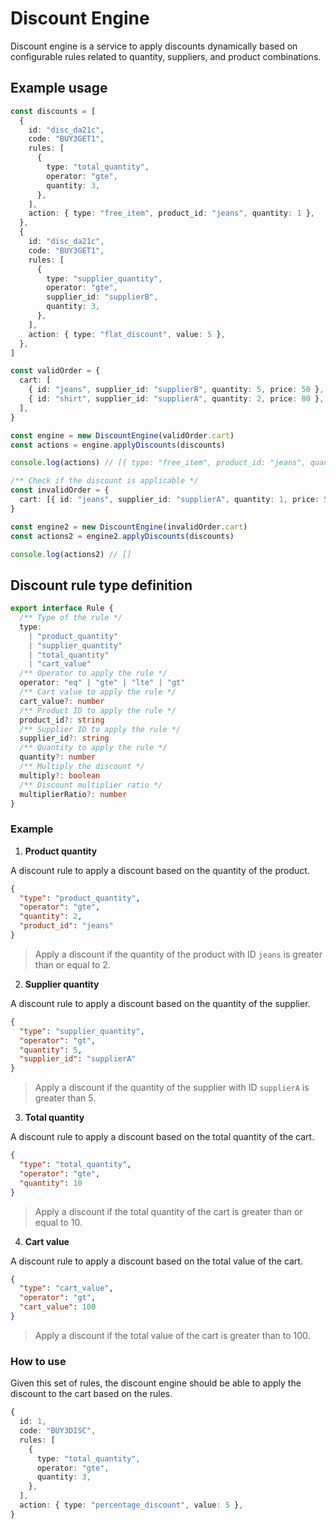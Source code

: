 # Discount Engine

Discount engine is a service to apply discounts dynamically based on configurable rules related to quantity, suppliers, and product combinations.

## Example usage

```typescript
const discounts = [
  {
    id: "disc_da21c",
    code: "BUY3GET1",
    rules: [
      {
        type: "total_quantity",
        operator: "gte",
        quantity: 3,
      },
    ],
    action: { type: "free_item", product_id: "jeans", quantity: 1 },
  },
  {
    id: "disc_da21c",
    code: "BUY3GET1",
    rules: [
      {
        type: "supplier_quantity",
        operator: "gte",
        supplier_id: "supplierB",
        quantity: 3,
      },
    ],
    action: { type: "flat_discount", value: 5 },
  },
]

const validOrder = {
  cart: [
    { id: "jeans", supplier_id: "supplierB", quantity: 5, price: 50 },
    { id: "shirt", supplier_id: "supplierA", quantity: 2, price: 80 },
  ],
}

const engine = new DiscountEngine(validOrder.cart)
const actions = engine.applyDiscounts(discounts)

console.log(actions) // [{ type: "free_item", product_id: "jeans", quantity: 1 }, { type: "flat_discount", value: 5 }]

/** Check if the discount is applicable */
const invalidOrder = {
  cart: [{ id: "jeans", supplier_id: "supplierA", quantity: 1, price: 50 }],
}

const engine2 = new DiscountEngine(invalidOrder.cart)
const actions2 = engine2.applyDiscounts(discounts)

console.log(actions2) // []
```

## Discount rule type definition

```typescript
export interface Rule {
  /** Type of the rule */
  type:
    | "product_quantity"
    | "supplier_quantity"
    | "total_quantity"
    | "cart_value"
  /** Operator to apply the rule */
  operator: "eq" | "gte" | "lte" | "gt"
  /** Cart value to apply the rule */
  cart_value?: number
  /** Product ID to apply the rule */
  product_id?: string
  /** Supplier ID to apply the rule */
  supplier_id?: string
  /** Quantity to apply the rule */
  quantity?: number
  /** Multiply the discount */
  multiply?: boolean
  /** Discount multiplier ratio */
  multiplierRatio?: number
}
```

### Example

1. **Product quantity**

A discount rule to apply a discount based on the quantity of the product.

```json
{
  "type": "product_quantity",
  "operator": "gte",
  "quantity": 2,
  "product_id": "jeans"
}
```

> Apply a discount if the quantity of the product with ID `jeans` is greater than or equal to 2.

2. **Supplier quantity**

A discount rule to apply a discount based on the quantity of the supplier.

```json
{
  "type": "supplier_quantity",
  "operator": "gt",
  "quantity": 5,
  "supplier_id": "supplierA"
}
```

> Apply a discount if the quantity of the supplier with ID `supplierA` is greater than 5.

3. **Total quantity**

A discount rule to apply a discount based on the total quantity of the cart.

```json
{
  "type": "total_quantity",
  "operator": "gte",
  "quantity": 10
}
```

> Apply a discount if the total quantity of the cart is greater than or equal to 10.

4. **Cart value**

A discount rule to apply a discount based on the total value of the cart.

```json
{
  "type": "cart_value",
  "operator": "gt",
  "cart_value": 100
}
```

> Apply a discount if the total value of the cart is greater than to 100.

### How to use

Given this set of rules, the discount engine should be able to apply the discount to the cart based on the rules.

```typescript
{
  id: 1,
  code: "BUY3DISC",
  rules: [
    {
      type: "total_quantity",
      operator: "gte",
      quantity: 3,
    },
  ],
  action: { type: "percentage_discount", value: 5 },
}
```
